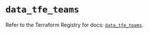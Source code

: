 # `data_tfe_teams`

Refer to the Terraform Registry for docs: [`data_tfe_teams`](https://registry.terraform.io/providers/hashicorp/tfe/0.61.0/docs/data-sources/teams).
